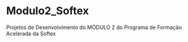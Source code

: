 # Modulo2_Softex
Projetos de Desenvolvimento do MÓDULO 2 do Programa de Formação Acelerada da Softex
